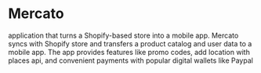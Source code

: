 # Mercato
application that turns a Shopify-based store into a mobile app. Mercato syncs with Shopify store and transfers a product catalog and user data to a mobile app. The app provides features like promo codes, add location with places api, and convenient payments with popular digital wallets like Paypal



